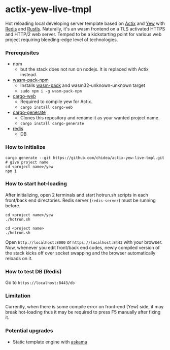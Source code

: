 # actix-yew-live-tmpl
Hot reloading local developing server template based on [Actix](https://actix.rs) and [Yew](https://github.com/yewstack/yew) with [Redis](https://redis.io/) and [Rustls](https://github.com/ctz/rustls).
Naturally, it's an wasm frontend on a TLS activated HTTPS and HTTP/2 web server.
Temped to be a kickstarting point for various web project requiring bleeding-edge level of technologies.

### Prerequisites
- npm
  - but the stack does not run on nodejs. It is replaced with Actix instead.
- [wasm-pack-npm](https://www.npmjs.com/package/wasm-pack-npm)
  - Installs [wasm-pack](https://www.npmjs.com/package/wasm-pack-npm) and wasm32-unknown-unknown target
  - `sudo npm i -g wasm-pack-npm`
- [cargo-web](https://crates.io/crates/cargo-web)
  - Required to compile yew for Actix.
  - `cargo install cargo-web`
- [cargo-generate](https://crates.io/crates/cargo-generate)
  - Clones this repository and rename it as your wanted project name.
  - `cargo install cargo-generate`
- [redis](https://redis.io)
  - DB

### How to initialize
```
cargo generate --git https://github.com/chidea/actix-yew-live-tmpl.git
# give project name
cd <project name>/yew
npm i
```

### How to start hot-loading
After initializing, open 2 terminals and start hotrun.sh scripts in each front/back end directories.
Redis server (`redis-server`) must be running before.

```
cd <project name>/yew
./hotrun.sh
```

```
cd <project name>
./hotrun.sh
```

Open `http://localhost:8000` or `https://localhost:8443` with your browser.
Now, whenever you edit front/back end codes, newly compiled version of the stack kicks off over socket swapping and the browser automatically reloads on it.

### How to test DB (Redis)
Go to `https://localhost:8443/db`

### Limitation
Currently, when there is some compile error on front-end (Yew) side, it may break hot-loading thus it may be required to press F5 manually after fixing it.

### Potential upgrades
- Static template engine with [askama](https://crates.io/crates/askama)

